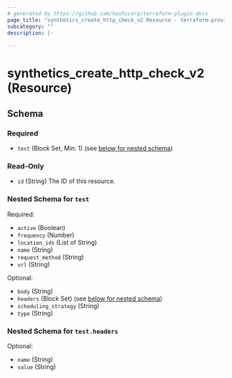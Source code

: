 ```yaml
---
# generated by https://github.com/hashicorp/terraform-plugin-docs
page_title: "synthetics_create_http_check_v2 Resource - terraform-provider-synthetics"
subcategory: ""
description: |-
  
---
```


# synthetics_create_http_check_v2 (Resource)





<!-- schema generated by tfplugindocs -->
## Schema

### Required

- `test` (Block Set, Min: 1) (see [below for nested schema](#nestedblock--test))

### Read-Only

- `id` (String) The ID of this resource.

<a id="nestedblock--test"></a>
### Nested Schema for `test`

Required:

- `active` (Boolean)
- `frequency` (Number)
- `location_ids` (List of String)
- `name` (String)
- `request_method` (String)
- `url` (String)

Optional:

- `body` (String)
- `headers` (Block Set) (see [below for nested schema](#nestedblock--test--headers))
- `scheduling_strategy` (String)
- `type` (String)

<a id="nestedblock--test--headers"></a>
### Nested Schema for `test.headers`

Optional:

- `name` (String)
- `value` (String)


